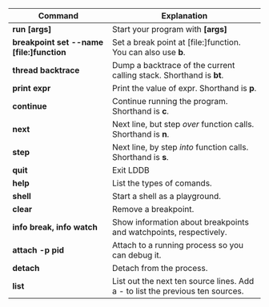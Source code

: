 | Command | Explanation|
| --------| -----------|
| **run [args]** | Start your program with **[args]** |
| **breakpoint set --name [file:]function** | Set a break point at [file:]function. You can also use **b**. |
| **thread backtrace** | Dump a backtrace of the current calling stack. Shorthand is **bt**. |
| **print expr** | Print the value of expr. Shorthand is **p**. |
| **continue** | Continue running the program. Shorthand is **c**. |
| **next** | Next line, but step _over_ function calls. Shorthand is **n**. |
| **step** | Next line, by step _into_ function calls. Shorthand is **s**. |
| **quit** | Exit LDDB |
| **help** | List the types of comands. |
| **shell** | Start a shell as a playground. |
| **clear** | Remove a breakpoint. |
| **info break, info watch** | Show information about breakpoints and watchpoints, respectively. |
| **attach -p pid** | Attach to a running process so you can debug it. |
| **detach** | Detach from the process. |
| **list** | List out the next ten source lines. Add a - to list the previous ten sources. |
